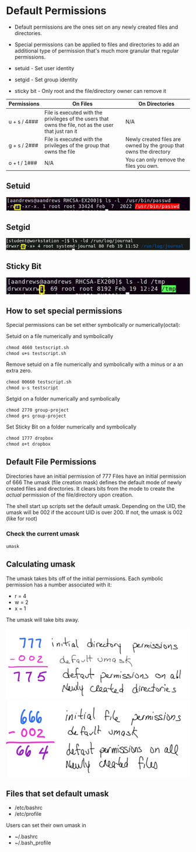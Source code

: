 # Default Permissions
- Default permissions are the ones set on any newly created files and directories. 

- Special permissions can be applied to files and directories to add an additional type of permission that's much more granular that regular permissions.

- setuid - Set user identity
- setgid - Set group identity
- sticky bit - Only root and the file/directory owner can remove it


| Permissions | On Files | On Directories| 
|-------------|-------------|-------------|
| u + s / 4###| File is executed with the privileges of the users that owns the file, not as the user that just ran it | N/A|
| g + s  / 2###| File is executed with the privileges of the group that owns the file | Newly created files are owned by the group that owns the directory | 
| o + t / 1###| N/A | You can only remove the files you own. |


## Setuid
![Setuid](/images/setuid.png)

## Setgid
![Setgid](/images/setgid.png)

## Sticky Bit
![Sticky Bit](/images/stickybit.png)


## How to set special permissions
Special permissions can be set either symbolically or numerically(octal):

Setuid on a file numerically and symbolically
```
chmod 4660 testscript.sh
chmod u+s testscript.sh
```

Remove setuid on a file numerically and symbolically with a minus or a an extra zero.
```
chmod 00660 testscript.sh
chmod u-s testscript
```

Setgid on a folder numerically and symbolically
```
chmod 2770 group-project
chmod g+s group-project
```

Set Sticky Bit on a folder numerically and symbolically
```
chmod 1777 dropbox
chmod o+t dropbox
```
## Default File Permissions

Directories have an initial permission of 777
Files have an initial permission of 666
The umask (file creation mask) defines the default mode of newly created files and directories. It clears bits from the mode to create the _actual_ permission of the file/directory upon creation. 

The shell start up scripts set the default umask. Depending on the UID, the umask will be 002 if the account UID is over 200. If not, the umask is 002 (like for root)

### Check the current umask
```
umask
```

## Calculating umask
The umask takes bits off of the initial permissions. Each symbolic permission has a number associated with it:
- r = 4
- w = 2
- x = 1

The umask will take bits away.

![Umask on directories](/images/umask-dir.PNG)
![Umask on file](/images/umask-file.PNG)

## Files that set default umask 
- /etc/bashrc
- /etc/profile

Users can set their own umask in 
- ~/.bashrc
- ~/.bash_profile



